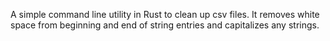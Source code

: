 A simple command line utility in Rust to clean up csv files. It removes white space from beginning and end of string entries and capitalizes any strings.